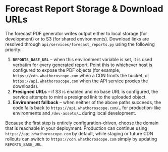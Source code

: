 # Forecast Report Storage & Download URLs

The forecast PDF generator writes output either to local storage (for development)
or to S3 (for shared environments). Download links are resolved through
`api/services/forecast_reports.py` using the following priority:

1. **`REPORTS_BASE_URL`** – when this environment variable is set, it is used verbatim
   for every generated report. Point this to whichever host is configured to expose
the PDF objects (for example, `https://cdn.whathoroscope.com` when a CDN fronts the
   bucket, or `https://api.whathoroscope.com` when the API service proxies the
   downloads).
2. **Presigned URLs** – if S3 is enabled and no base URL is configured, the service
   attempts to mint a presigned link to the uploaded object.
3. **Environment fallback** – when neither of the above paths succeeds, the code
   falls back to `https://api.whathoroscope.com/…` for production-like environments
   and `/dev-assets/…` during local development.

Because the first step is entirely configuration-driven, choose the domain that is
reachable in your deployment. Production can continue using
`https://api.whathoroscope.com` by default, while staging or future CDN rollouts can
switch to `https://cdn.whathoroscope.com` simply by updating `REPORTS_BASE_URL`.
